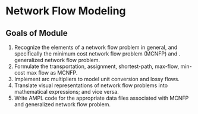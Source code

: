 # Network Flow Modeling

## Goals of Module
1. Recognize the elements of a network flow problem in general, and specifically the minimum cost network flow problem (MCNFP) and . generalized network flow problem.
2. Formulate the transportation, assignment, shortest-path, max-flow, min-cost max flow as MCNFP.
3. Implement arc multipliers to model unit conversion and lossy flows.
4. Translate visual representations of network flow problems into mathematical expressions; and vice versa.
5. Write AMPL code for the appropriate data files associated with MCNFP and generalized network flow problem.
